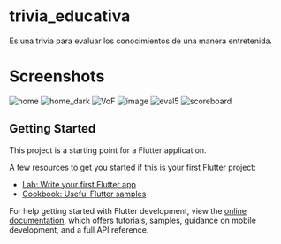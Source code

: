 # trivia_educativa

Es una trivia para evaluar los conocimientos de una manera entretenida.

# Screenshots
![home](https://github.com/aleMartin99/Trivia_Educativa/assets/59007882/87c9b13f-7e32-429a-8202-1f03010aa46a)
![home_dark](https://github.com/aleMartin99/Trivia_Educativa/assets/59007882/19129332-3e74-4ee8-a200-ac2e3953f0c5)
![VoF](https://github.com/aleMartin99/Trivia_Educativa/assets/59007882/6bc85ec2-44f5-4bbf-80a0-c072c6670d49)
![image](https://github.com/aleMartin99/Trivia_Educativa/assets/59007882/ab72d0a8-e07e-461d-b626-bd1fe9a8ab96)
![eval5](https://github.com/aleMartin99/Trivia_Educativa/assets/59007882/d93b5463-79de-42ff-aa6a-ae7101090594)
![scoreboard](https://github.com/aleMartin99/Trivia_Educativa/assets/59007882/2f18df40-0eea-4d28-9aa8-a9eabf194351)




## Getting Started

This project is a starting point for a Flutter application.

A few resources to get you started if this is your first Flutter project:

- [Lab: Write your first Flutter app](https://docs.flutter.dev/get-started/codelab)
- [Cookbook: Useful Flutter samples](https://docs.flutter.dev/cookbook)

For help getting started with Flutter development, view the
[online documentation](https://docs.flutter.dev/), which offers tutorials,
samples, guidance on mobile development, and a full API reference.
